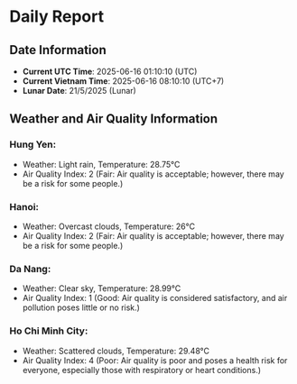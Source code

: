 # Daily Report
## Date Information
- **Current UTC Time**: 2025-06-16 01:10:10 (UTC)
- **Current Vietnam Time**: 2025-06-16 08:10:10 (UTC+7)
- **Lunar Date**: 21/5/2025 (Lunar)

## Weather and Air Quality Information

### Hung Yen:
- Weather: Light rain, Temperature: 28.75°C
- Air Quality Index: 2 (Fair: Air quality is acceptable; however, there may be a risk for some people.)

### Hanoi:
- Weather: Overcast clouds, Temperature: 26°C
- Air Quality Index: 2 (Fair: Air quality is acceptable; however, there may be a risk for some people.)

### Da Nang:
- Weather: Clear sky, Temperature: 28.99°C
- Air Quality Index: 1 (Good: Air quality is considered satisfactory, and air pollution poses little or no risk.)

### Ho Chi Minh City:
- Weather: Scattered clouds, Temperature: 29.48°C
- Air Quality Index: 4 (Poor: Air quality is poor and poses a health risk for everyone, especially those with respiratory or heart conditions.)
